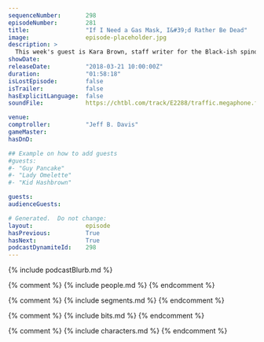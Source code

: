 ```yaml
---
sequenceNumber:       298
episodeNumber:        281
title:                "If I Need a Gas Mask, I&#39;d Rather Be Dead"
image:                episode-placeholder.jpg
description: >
  This week's guest is Kara Brown, staff writer for the Black-ish spinoff, Grown-ish. Dan shares how a social media interaction with a fan lead to questions about Rick and Morty's future. Schrab tells tales of his small hometown, and Spencer tries to get...
showDate:             
releaseDate:          "2018-03-21 10:00:00Z"
duration:             "01:58:18"
isLostEpisode:        false
isTrailer:            false
hasExplicitLanguage:  false
soundFile:            https://chtbl.com/track/E2288/traffic.megaphone.fm/STA6760230398.mp3?updated=1596761450

venue:                
comptroller:          "Jeff B. Davis"
gameMaster:           
hasDnD:               

## Example on how to add guests
#guests:
#- "Guy Pancake"
#- "Lady Omelette"
#- "Kid Hashbrown"

guests:
audienceGuests:

# Generated.  Do not change:
layout:               episode
hasPrevious:          True
hasNext:              True
podcastDynamiteId:    298
---
```


{% include podcastBlurb.md %}

{% comment %}
{% include people.md %}
{% endcomment %}

{% comment %}
{% include segments.md %}
{% endcomment %}

{% comment %}
{% include bits.md %}
{% endcomment %}

{% comment %}
{% include characters.md %}
{% endcomment %}
